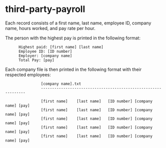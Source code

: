 # third-party-payroll

Each record consists of a first name, last name, employee ID, company name, hours worked, and pay rate per hour.

The person with the highest pay is printed in the following format:

          Highest paid: [first name] [last name]
          Employee ID: [ID number]
          Employer: [company name]
          Total Pay: [pay]

Each company file is then printed in the following format with their respected employees:

					[company name].txt
					---------------------------------------------------------------

					[first name]    [last name]   [ID number] [company name] [pay]
					[first name]    [last name]   [ID number] [company name] [pay]
					[first name]    [last name]   [ID number] [company name] [pay]
					[first name]    [last name]   [ID number] [company name] [pay]
					[first name]    [last name]   [ID number] [company name] [pay]
					
